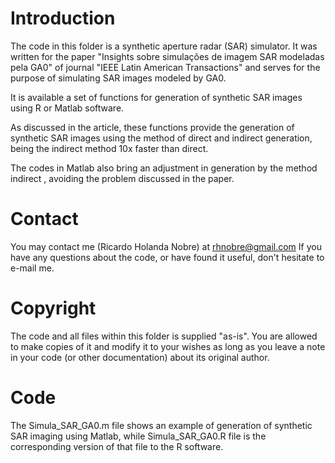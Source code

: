# Introduction
The code in this folder is a synthetic aperture radar (SAR) simulator. It was written for the paper "Insights sobre simulações de imagem SAR modeladas pela GA0" of journal "IEEE Latin American Transactions" and serves for the purpose of simulating SAR images modeled by GA0.

It is available a set of functions for generation of synthetic SAR images using R or Matlab software.

As discussed in the article, these functions provide the generation of synthetic SAR images using the method of direct and indirect generation, being the indirect method 10x faster than direct.

The codes in Matlab also bring an adjustment in generation by the method indirect , avoiding the problem discussed in the paper.

# Contact
You may contact me (Ricardo Holanda Nobre) at rhnobre@gmail.com
If you have any questions about the code, or have found it useful, don't hesitate to e-mail me.

# Copyright
The code and all files within this folder is supplied "as-is". You are allowed to make copies of it and modify it to your wishes as long as you leave a note in your code (or other documentation) about its original author.

# Code
The Simula_SAR_GA0.m file shows an example of generation of synthetic SAR imaging using Matlab, while Simula_SAR_GA0.R file is the corresponding version of that file to the R software.




